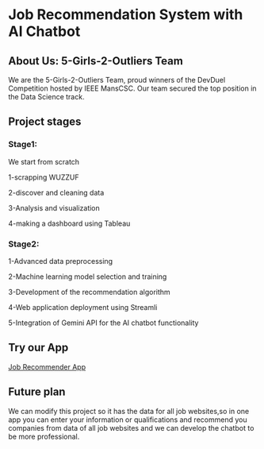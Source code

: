 # **Job Recommendation System with AI Chatbot**

## **About Us: 5-Girls-2-Outliers Team**
We are the 5-Girls-2-Outliers Team, proud winners of the DevDuel Competition hosted by IEEE MansCSC. 
Our team secured the top position in the Data Science track.

## **Project stages**

 ### **Stage1:**
 We start from scratch
 
 1-scrapping WUZZUF
 
 2-discover and cleaning data
 
 3-Analysis and visualization
 
 4-making a dashboard using Tableau 

### **Stage2:**

1-Advanced data preprocessing 

2-Machine learning model selection and training

3-Development of the recommendation algorithm

4-Web application deployment using Streamli

5-Integration of Gemini API for the AI chatbot functionality

## **Try our App**
[Job Recommender App](https://devduel-kegejrenhg4qsngw5hxyag.streamlit.app/)

## **Future plan**
We can modify this project so it has the data for all job websites,so in one app
you can enter your information or qualifications and recommend you companies from data of all job websites and
we can develop the chatbot to be more professional.

